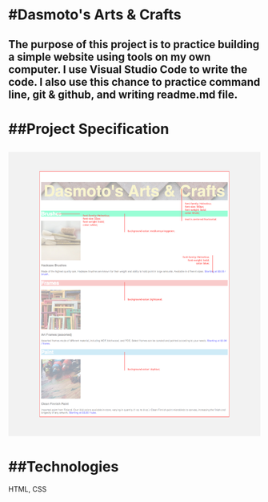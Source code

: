 #Dasmoto's Arts & Crafts
====
The purpose of this project is to practice building a simple website using tools on my own computer. I use Visual Studio Code to write the code. I also use this chance to practice command line, git & github, and writing readme.md file. 
---
##Project Specification
====
![Specification](./resources/images/dasmotos-arts_redline.jpg)
---
##Technologies
===
HTML, CSS
